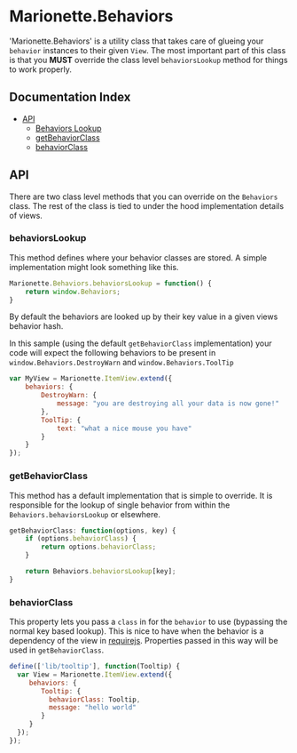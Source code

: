 # Marionette.Behaviors

'Marionette.Behaviors' is a utility class that takes care of glueing your `behavior` instances to their given `View`.
The most important part of this class is that you **MUST** override the class level `behaviorsLookup` method for things to work properly.

## Documentation Index
* [API](#api)
  * [Behaviors Lookup](#behaviorslookup)
  * [getBehaviorClass](#getbehaviorclass)
  * [behaviorClass](#behaviorclass)

## API

There are two class level methods that you can override on the `Behaviors` class. The rest of the class is tied to under the hood implementation details of views.

### behaviorsLookup

This method defines where your behavior classes are stored. A simple implementation might look something like this.

```js
Marionette.Behaviors.behaviorsLookup = function() {
    return window.Behaviors;
}
```

By default the behaviors are looked up by their key value in a given views behavior hash.

In this sample (using the default `getBehaviorClass` implementation) your code will expect the following behaviors to be present in `window.Behaviors.DestroyWarn` and `window.Behaviors.ToolTip`

```js
var MyView = Marionette.ItemView.extend({
	behaviors: {
		DestroyWarn: {
			message: "you are destroying all your data is now gone!"
		},
		ToolTip: {
			text: "what a nice mouse you have"
		}
	}
});
```

### getBehaviorClass

This method has a default implementation that is simple to override. It is responsible for the lookup of single behavior from within the `Behaviors.behaviorsLookup` or elsewhere.

```js
getBehaviorClass: function(options, key) {
    if (options.behaviorClass) {
        return options.behaviorClass;
    }

    return Behaviors.behaviorsLookup[key];
}
```

### behaviorClass

This property lets you pass a `class` in for the `behavior` to use (bypassing the normal key based lookup). This is nice to have when the behavior is a dependency of the view in [requirejs](http://requirejs.org/). Properties passed in this way will be used in `getBehaviorClass`.

```js
define(['lib/tooltip'], function(Tooltip) {
  var View = Marionette.ItemView.extend({
     behaviors: {
        Tooltip: {
          behaviorClass: Tooltip,
          message: "hello world"
        }
     }
  });
});
```
